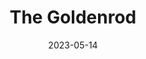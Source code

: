 ---
title: "The Goldenrod"
date: "2023-05-14"
summary: "A subscription management website prototype. Won TechTogether Seattle Hackathon 2023."
featured: true
external_link: "https://devpost.com/software/the-goldern-rod"
image:
  caption: ""
---